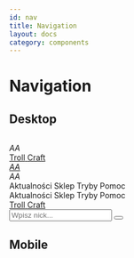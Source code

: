 ```yaml
---
id: nav
title: Navigation
layout: docs
category: components
---
```


# Navigation

## Desktop

```html
```

<nav>
  <div class="navBar-container">
    <div>
      <i class="nav-icon icon-nav">AA</i>
    </div>
    <div class="logo-text">
      <a href="#">
        <span class="left">Troll</span>
        <span class="right">Craft</span>
      </a>
    </div>
    <div>
      <a href=""><i class="nav-icon">AA</i></a>
    </div>
  </div>
  <!-- NAV -->
  <div class="nav-container">
    <div class="links">
      <div class="dropdown">
        <i class="icon-nav dropbtn">AA</i>
        <div class="dropdown-content">
          <a>Aktualności</a>
          <a>Sklep</a>
          <a>Tryby</a>
          <a>Pomoc</a>
        </div>
      </div>
      <div class="mobile-links">
        <a>Aktualności</a>
        <a>Sklep</a>
        <a>Tryby</a>
        <a>Pomoc</a>
      </div>
    </div>
    <div class="desktop logo-text" style="left: -80px;">
      <a href="#">
        <span class="left">Troll</span>
        <span class="right">Craft</span>
      </a>
    </div>
    <div class="input-box big with-button">
      <input type="text" name="ex1" placeholder="Wpisz nick...">
      <button class="icon primary">
        <i class="icon back"></i>
      </button>
    </div>
  </div>
</nav>


## Mobile
```html
```